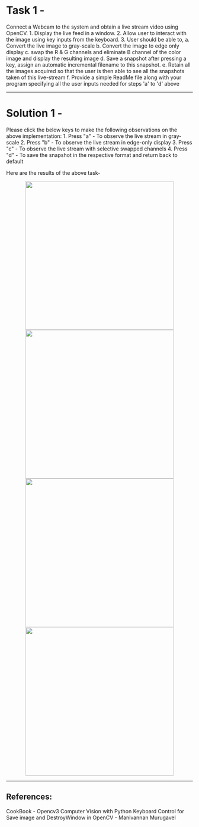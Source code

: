 
# Task 1 - 

Connect a Webcam to the system and obtain a live stream video using OpenCV.
			    1. Display the live feed in a window.
			    2. Allow user to interact with the image using key inputs from the keyboard.
			    3. User should be able to,
				      a. Convert the live image to gray-scale
				      b. Convert the image to edge only display
				      c. swap the R & G channels and eliminate B channel of the color image and display the resulting image
				      d. Save a snapshot after pressing a key, assign an automatic incremental filename to this snapshot.
				      e. Retain all the images acquired so that the user is then able to see all the snapshots taken of this live-stream
				      f. Provide a simple ReadMe file along with your program specifying all the user inputs needed for steps 'a' to 'd' above
				
----------------------------------------------------------------------------------------------------------------------------------------

# Solution 1 - 

Please click the below keys to make the following observations on the above implementation:
			1. Press "a" - To observe the live stream in gray-scale
			2. Press "b" - To observe the live stream in edge-only display
			3. Press "c" - To observe the live stream with selective swapped channels
			4. Press "d" - To save the snapshot in the respective format and return back to default
			
Here are the results of the above task-

<p align="center"> 
<img src="https://github.com/rahulmadanraju/Projects/blob/master/YoloV3_customized/Images_Report/Snapshot_0.png", width="400", height="400" />
<img src="https://github.com/rahulmadanraju/Projects/blob/master/YoloV3_customized/Images_Report/Snapshot_1.png", width="400", height="400" />
<img src="https://github.com/rahulmadanraju/Projects/blob/master/YoloV3_customized/Images_Report/Snapshot_2.png", width="400", height="400" />
<img src="https://github.com/rahulmadanraju/Projects/blob/master/YoloV3_customized/Images_Report/Snapshot_3.png", width="400", height="400" />
<p>
      
			
		
---------------------------------------------------------------------------------------------------------------------------------------
## References: 
CookBook - Opencv3 Computer Vision with Python 
Keyboard Control for Save image and DestroyWindow in OpenCV - Manivannan Murugavel 
